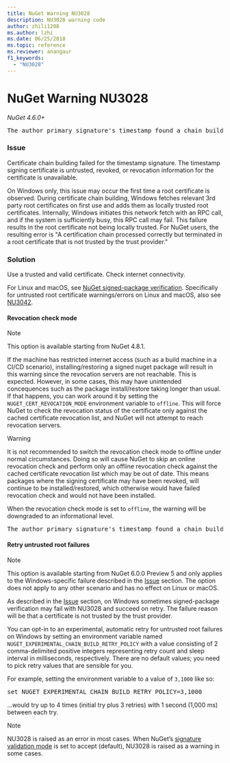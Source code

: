 ```yaml
---
title: NuGet Warning NU3028
description: NU3028 warning code
author: zhili1208
ms.author: lzhi
ms.date: 06/25/2018
ms.topic: reference
ms.reviewer: anangaur
f1_keywords: 
  - "NU3028"
---
```


# NuGet Warning NU3028

*NuGet 4.6.0+*

<pre>The author primary signature's timestamp found a chain building issue: The revocation function was unable to check revocation because the revocation server could not be reached. For more information, visit https://aka.ms/certificateRevocationMode</pre>

### Issue

Certificate chain building failed for the timestamp signature. The timestamp signing certificate is untrusted, revoked, or revocation information for the certificate is unavailable.

On Windows only, this issue may occur the first time a root certificate is observed.  During certificate chain building, Windows fetches relevant 3rd party root certificates on first use and adds them as locally trusted root certificates.  Internally, Windows initiates this network fetch with an RPC call, and if the system is sufficiently busy, this RPC call may fail.  This failure results in the root certificate not being locally trusted.  For NuGet users, the resulting error is "A certification chain processed correctly but terminated in a root certificate that is not trusted by the trust provider."

### Solution

Use a trusted and valid certificate. Check internet connectivity.

For Linux and macOS, see [NuGet signed-package verification](/dotnet/core/tools/nuget-signed-package-verification).  Specifically for untrusted root certificate warnings/errors on Linux and macOS, also see [NU3042](NU3042.md).

#### Revocation check mode

> [!Note]
> This option is available starting from NuGet 4.8.1.

If the machine has restricted internet access (such as a build machine in a CI/CD scenario), installing/restoring a signed nuget package will result in this warning since the revocation servers are not reachable. This is expected. However, in some cases, this may have unintended concequences such as the package install/restore taking longer than usual. If that happens, you can work around it by setting the `NUGET_CERT_REVOCATION_MODE` environment variable to `offline`. This will force NuGet to check the revocation status of the certificate only against the cached certificate revocation list, and NuGet will not attempt to reach revocation servers.

> [!Warning]
> It is not recommended to switch the revocation check mode to offline under normal circumstances. Doing so will cause NuGet to skip an online revocation check and perform only an offline revocation check against the cached certificate revocation list which may be out of date. This means packages where the signing certificate may have been revoked, will continue to be installed/restored, which otherwise would have failed revocation check and would not have been installed.

When the revocation check mode is set to `offline`, the warning will be downgraded to an informational level.

<pre>The author primary signature's timestamp found a chain building issue: The revocation function was unable to check revocation because the certificate is not available in the cached certificate revocation list and NUGET_CERT_REVOCATION_MODE environment variable has been set to offline. For more information, visit https://aka.ms/certificateRevocationMode.</pre>

#### Retry untrusted root failures

> [!Note]
> This option is available starting from NuGet 6.0.0 Preview 5 and only applies to the Windows-specific failure described in the [Issue](#issue) section. The option does not apply to any other scenario and has no effect on Linux or macOS.

As described in the [Issue](#issue) section, on Windows sometimes signed-package verification may fail with NU3028 and succeed on retry. The failure reason will be that a certificate is not trusted by the trust provider.

You can opt-in to an experimental, automatic retry for untrusted root failures on Windows by setting an environment variable named `NUGET_EXPERIMENTAL_CHAIN_BUILD_RETRY_POLICY` with a value consisting of 2 comma-delimited positive integers representing retry count and sleep interval in milliseconds, respectively. There are no default values; you need to pick retry values that are sensible for you.

For example, setting the environment variable to a value of `3,1000` like so:

<pre>set NUGET_EXPERIMENTAL_CHAIN_BUILD_RETRY_POLICY=3,1000</pre>

...would try up to 4 times (initial try plus 3 retries) with 1 second (1,000 ms) between each try.

> [!Note]
> NU3028 is raised as an error in most cases. 
> When NuGet’s [signature validation mode](../../consume-packages/installing-signed-packages.md#configure-package-signature-requirements) is set to accept (default), NU3028 is raised as a warning in some cases.
